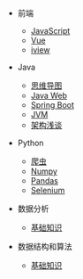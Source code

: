 <!-- 导航栏-->
* 前端
  * [JavaScript](zh-cn/JavaScript/guidanceECMAScript6.md)
  * [Vue](https://cn.vuejs.org)
  * [iview](https://www.iviewui.com)

* Java
  * [思维导图](zh-cn/java/_javaMindMap.md)
  * [Java Web](zh-cn/Exception/_comingSoon.md)
  * [Spring Boot](zh-cn/Exception/_comingSoon.md)
  * [JVM](zh-cn/Exception/_comingSoon.md)
  * [架构浅谈](zh-cn/Exception/_comingSoon.md)
* Python
  * [爬虫]()
  * [Numpy]()
  * [Pandas](zh-cn/python/pandas.md)
  * [Selenium]()
* 数据分析
  * [基础知识](zh-cn/dataAnalysis/知识体系.md)
* 数据结构和算法
  * [基础知识](zh-cn/dataStructureAlgorithms/aboutDataStructureAlgorithms.md)

